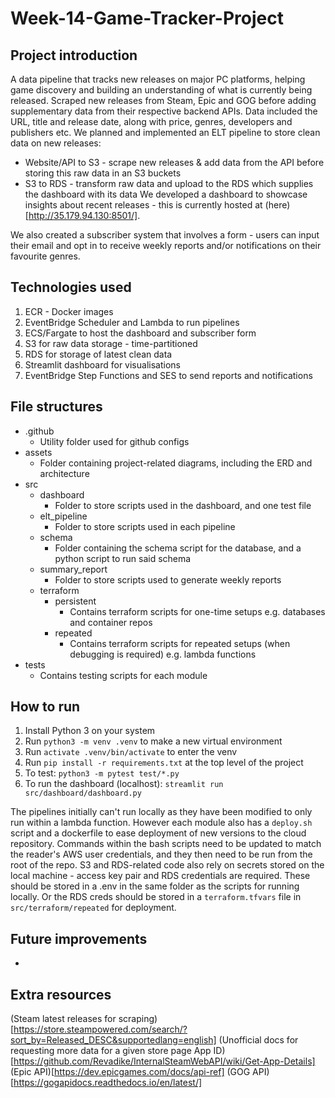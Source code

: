 # Week-14-Game-Tracker-Project

## Project introduction
A data pipeline that tracks new releases on major PC platforms, helping game discovery and building an understanding of what is currently being released.
Scraped new releases from Steam, Epic and GOG before adding supplementary data from their respective backend APIs.
Data included the URL, title and release date, along with price, genres, developers and publishers etc.
We planned and implemented an ELT pipeline to store clean data on new releases:
- Website/API to S3 - scrape new releases & add data from the API before storing this raw data in an S3 buckets
- S3 to RDS - transform raw data and upload to the RDS which supplies the dashboard with its data
We developed a dashboard to showcase insights about recent releases - this is currently hosted at (here)[http://35.179.94.130:8501/].

We also created a subscriber system that involves a form - users can input their email and opt in to receive weekly reports and/or notifications
on their favourite genres.

## Technologies used
1. ECR - Docker images
2. EventBridge Scheduler and Lambda to run pipelines
3. ECS/Fargate to host the dashboard and subscriber form
4. S3 for raw data storage - time-partitioned
5. RDS for storage of latest clean data
6. Streamlit dashboard for visualisations
7. EventBridge Step Functions and SES to send reports and notifications 

## File structures
- .github
    - Utility folder used for github configs
- assets
    - Folder containing project-related diagrams, including the ERD and architecture
- src
    - dashboard
        - Folder to store scripts used in the dashboard, and one test file
    - elt_pipeline
        - Folder to store scripts used in each pipeline
    - schema
        - Folder containing the schema script for the database, and a python script to run said schema
    - summary_report
        - Folder to store scripts used to generate weekly reports
    - terraform
        - persistent
            - Contains terraform scripts for one-time setups e.g. databases and container repos
        - repeated
            - Contains terraform scripts for repeated setups (when debugging is required) e.g. lambda functions
- tests
    - Contains testing scripts for each module

## How to run
1. Install Python 3 on your system
2. Run `python3 -m venv .venv` to make a new virtual environment
3. Run `activate .venv/bin/activate` to enter the venv
4. Run `pip install -r requirements.txt` at the top level of the project
5. To test: `python3 -m pytest test/*.py`
6. To run the dashboard (localhost): `streamlit run src/dashboard/dashboard.py`

The pipelines initially can't run locally as they have been modified to only run within a lambda function.
However each module also has a `deploy.sh` script and a dockerfile to ease deployment of new versions to the cloud repository.
Commands within the bash scripts need to be updated to match the reader's AWS user credentials, and they then need to be run from the root of the repo.
S3 and RDS-related code also rely on secrets stored on the local machine - access key pair and RDS credentials are required.
These should be stored in a .env in the same folder as the scripts for running locally.
Or the RDS creds should be stored in a `terraform.tfvars` file in `src/terraform/repeated` for deployment.

## Future improvements
- 

## Extra resources
(Steam latest releases for scraping)[https://store.steampowered.com/search/?sort_by=Released_DESC&supportedlang=english]
(Unofficial docs for requesting more data for a given store page App ID)[https://github.com/Revadike/InternalSteamWebAPI/wiki/Get-App-Details]
(Epic API)[https://dev.epicgames.com/docs/api-ref]
(GOG API)[https://gogapidocs.readthedocs.io/en/latest/]
